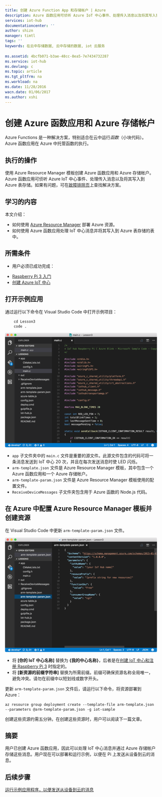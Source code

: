 ```yaml
---
title: 创建 Azure Function App 和存储帐户 | Azure
description: Azure 函数应用可侦听 Azure IoT 中心事件、处理传入消息以及将其写入到 Azure 表存储。
services: iot-hub
documentationcenter: ''
author: shizn
manager: timtl
tags: ''
keywords: 在云中存储数据, 云中存储的数据, iot 云服务

ms.assetid: 4bcfb071-b3ae-48cc-8ea5-7e7434732287
ms.service: iot-hub
ms.devlang: c
ms.topic: article
ms.tgt_pltfrm: na
ms.workload: na
ms.date: 11/28/2016
wacn.date: 01/06/2017
ms.author: xshi
---
```


# 创建 Azure 函数应用和 Azure 存储帐户
Azure Functions 是一种解决方案，特别适合在云中运行*函数*（小块代码）。Azure 函数应用在 Azure 中托管函数的执行。

## 执行的操作
使用 Azure Resource Manager 模板创建 Azure 函数应用和 Azure 存储帐户。Azure 函数应用可侦听 Azure IoT 中心事件、处理传入消息以及将其写入到 Azure 表存储。如果有问题，可在[故障排除页](./iot-hub-raspberry-pi-kit-c-troubleshooting.md)上查找解决方案。

## 学习的内容
本文介绍：

 - 如何使用 [Azure Resource Manager](../azure-resource-manager/resource-group-overview.md) 部署 Azure 资源。
 - 如何使用 Azure 函数应用处理 IoT 中心消息并将其写入到 Azure 表存储的表中。

## 所需条件
* 用户必须已成功完成：
- [Raspberry Pi 3 入门](./iot-hub-raspberry-pi-kit-c-get-started.md)
- [创建 Azure IoT 中心](./iot-hub-raspberry-pi-kit-c-get-started.md)

## 打开示例应用
通过运行以下命令在 Visual Studio Code 中打开示例项目：

```
    cd Lesson3
    code .
```

![存储库结构](./media/iot-hub-raspberry-pi-lessons/lesson3/repo_structure_c.png)  

* `app` 子文件夹中的 `main.c` 文件是重要的源文件。此源文件包含的代码可将一条消息发送到 IoT 中心 20 次，并且在每次发送消息时使 LED 闪烁。
* `arm-template.json` 文件是 Azure Resource Manager 模板，其中包含一个 Azure 函数应用和一个 Azure 存储帐户。
* `arm-template-param.json` 文件是 Azure Resource Manager 模板使用的配置文件。
* `ReceiveDeviceMessages` 子文件夹包含用于 Azure 函数的 Node.js 代码。

## 在 Azure 中配置 Azure Resource Manager 模板并创建资源
在 Visual Studio Code 中更新 `arm-template-param.json` 文件。

![Azure Resource Manager 模板参数](./media/iot-hub-raspberry-pi-lessons/lesson3/arm_para_c.png)  

* 将 **[你的 IoT 中心名称]** 替换为 **{我的中心名称}**，后者是在[创建 IoT 中心和注册 Raspberry Pi 3](./iot-hub-raspberry-pi-kit-c-lesson2-prepare-azure-iot-hub.md) 时指定的。
* 将 **[新资源的前缀字符串]** 替换为所需前缀。前缀可确保资源名称全局唯一，避免冲突。请勿在前缀中以短划线或数字开头。

更新 `arm-template-param.json` 文件后，请运行以下命令，将资源部署到 Azure：

```
az resource group deployment create --template-file arm-template.json --parameters @arm-template-param.json -g iot-sample
```

创建这些资源约需五分钟。在创建这些资源时，用户可以阅读下一篇文章。

## 摘要
用户已创建 Azure 函数应用，因此可以处理 IoT 中心消息并通过 Azure 存储帐户存储这些消息。用户现在可以部署和运行示例，以便在 Pi 上发送从设备到云的消息。

## 后续步骤
[运行示例应用程序，以便发送从设备到云的消息](./iot-hub-raspberry-pi-kit-c-lesson3-run-azure-blink.md)

<!---HONumber=Mooncake_0103_2017-->